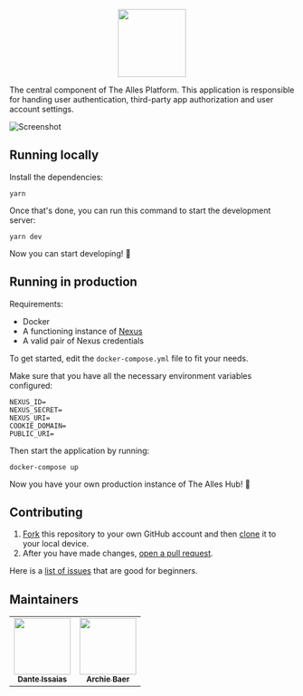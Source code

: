 <p align="center">
  <img src="https://i.imgur.com/SGWCbtl.png" height="120" />
</p>

The central component of The Alles Platform. This application is responsible for handing user authentication, third-party app authorization and user account settings.

![Screenshot](https://i.imgur.com/PVSQjsT.png)

## Running locally

Install the dependencies:

```
yarn
```

Once that's done, you can run this command to start the development server:

```
yarn dev
```

Now you can start developing! 🎉

## Running in production

Requirements:

- Docker
- A functioning instance of [Nexus](https://github.com/alleshq/nexus)
- A valid pair of Nexus credentials

To get started, edit the `docker-compose.yml` file to fit your needs.

Make sure that you have all the necessary environment variables configured:

```
NEXUS_ID=
NEXUS_SECRET=
NEXUS_URI=
COOKIE_DOMAIN=
PUBLIC_URI=
```

Then start the application by running:

```
docker-compose up
```

Now you have your own production instance of The Alles Hub! 🎉

## Contributing

1. [Fork](https://help.github.com/articles/fork-a-repo/) this repository to your own GitHub account and then [clone](https://help.github.com/articles/cloning-a-repository/) it to your local device.
2. After you have made changes, [open a pull request](https://docs.github.com/en/github/collaborating-with-issues-and-pull-requests/creating-a-pull-request).

Here is a [list of issues](https://github.com/alleshq/hub/issues?q=is%3Aissue+is%3Aopen+label%3A%22good+for+beginners%22) that are good for beginners.

## Maintainers

<table>
	<tr>
		<td align="center">
			<a href="https://github.com/danteissaias">
				<img
					src="https://avatars3.githubusercontent.com/u/13090065?s=460&v=4"
					width="100px;"
					alt=""
				/>
				<br />
				<sub> <b>Dante Issaias</b></sub></a
			>
		</td>
		<td align="center">
			<a href="https://github.com/archiebaer"
				><img
					src="https://avatars2.githubusercontent.com/u/42045366?s=460&u=19e4ba3c1703180c41a874131a55b505f9fb059f&v=4"
					width="100px;"
					alt=""
				/><br /><sub><b>Archie Baer</b></sub></a
			>
		</td>
	</tr>
</table>
